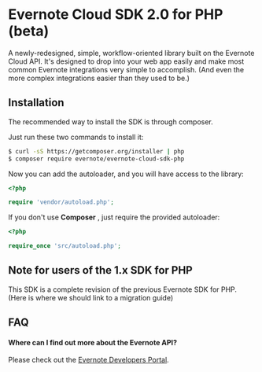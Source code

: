 Evernote Cloud SDK 2.0 for PHP (beta)
=====================================

A newly-redesigned, simple, workflow-oriented library built on the Evernote Cloud API. It's designed to drop into your web app easily and make most common Evernote integrations very simple to accomplish. (And even the more complex integrations easier than they used to be.)

Installation
------------

The recommended way to install the SDK is through composer.

Just run these two commands to install it:

``` bash
$ curl -sS https://getcomposer.org/installer | php
$ composer require evernote/evernote-cloud-sdk-php
```

Now you can add the autoloader, and you will have access to the library:

``` php
<?php

require 'vendor/autoload.php';
```

If you don't use  **Composer** , just require the provided autoloader:

``` php
<?php

require_once 'src/autoload.php';
```

Note for users of the 1.x SDK for PHP
-------------------------------------
This SDK is a complete revision of the previous Evernote SDK for PHP. (Here is where we should link to a migration guide)

FAQ
---

#### Where can I find out more about the Evernote API?

Please check out the [Evernote Developers Portal](dev.evernote).
